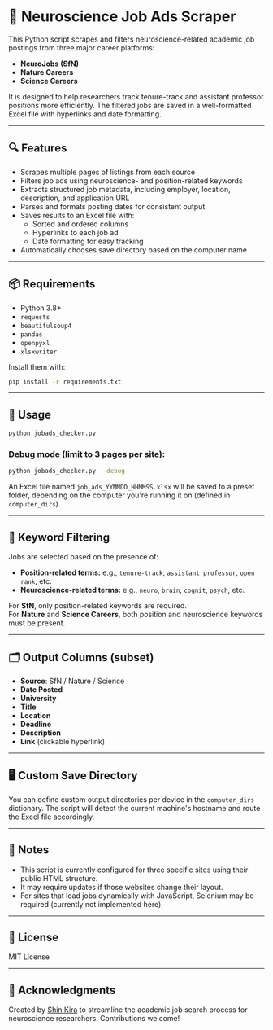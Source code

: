 # 🧠 Neuroscience Job Ads Scraper

This Python script scrapes and filters neuroscience-related academic job postings from three major career platforms:

- **NeuroJobs (SfN)**
- **Nature Careers**
- **Science Careers**

It is designed to help researchers track tenure-track and assistant professor positions more efficiently. The filtered jobs are saved in a well-formatted Excel file with hyperlinks and date formatting.

---

## 🔍 Features

- Scrapes multiple pages of listings from each source
- Filters job ads using neuroscience- and position-related keywords
- Extracts structured job metadata, including employer, location, description, and application URL
- Parses and formats posting dates for consistent output
- Saves results to an Excel file with:
  - Sorted and ordered columns
  - Hyperlinks to each job ad
  - Date formatting for easy tracking
- Automatically chooses save directory based on the computer name

---

## 📦 Requirements

- Python 3.8+
- `requests`
- `beautifulsoup4`
- `pandas`
- `openpyxl`
- `xlsxwriter`

Install them with:

```bash
pip install -r requirements.txt
```

---

## 🚀 Usage

```bash
python jobads_checker.py
```

### Debug mode (limit to 3 pages per site):

```bash
python jobads_checker.py --debug
```

An Excel file named `job_ads_YYMMDD_HHMMSS.xlsx` will be saved to a preset folder, depending on the computer you're running it on (defined in `computer_dirs`).

---

## 🧠 Keyword Filtering

Jobs are selected based on the presence of:

- **Position-related terms:** e.g., `tenure-track`, `assistant professor`, `open rank`, etc.
- **Neuroscience-related terms:** e.g., `neuro`, `brain`, `cognit`, `psych`, etc.

For **SfN**, only position-related keywords are required.  
For **Nature** and **Science Careers**, both position and neuroscience keywords must be present.

---

## 🗂 Output Columns (subset)

- **Source**: SfN / Nature / Science
- **Date Posted**
- **University**
- **Title**
- **Location**
- **Deadline**
- **Description**
- **Link** (clickable hyperlink)

---

## 🖥 Custom Save Directory

You can define custom output directories per device in the `computer_dirs` dictionary. The script will detect the current machine's hostname and route the Excel file accordingly.

---

## 📝 Notes

- This script is currently configured for three specific sites using their public HTML structure.
- It may require updates if those websites change their layout.
- For sites that load jobs dynamically with JavaScript, Selenium may be required (currently not implemented here).

---

## 📜 License

MIT License

---

## 🙏 Acknowledgments

Created by [Shin Kira](https://github.com/shinkira) to streamline the academic job search process for neuroscience researchers. Contributions welcome!
